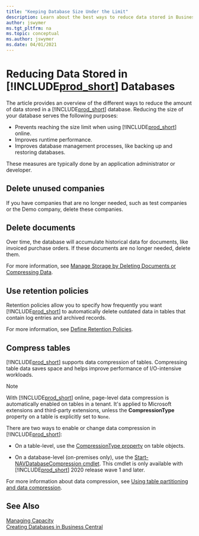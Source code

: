 ```yaml
---
title: "Keeping Database Size Under the Limit"
description: Learn about the best ways to reduce data stored in Business Central databases.
author: jswymer
ms.tgt_pltfrm: na
ms.topic: conceptual
ms.author: jswymer
ms.date: 04/01/2021
---
```


# Reducing Data Stored in [!INCLUDE[prod_short](../developer/includes/prod_short.md)] Databases 

The article provides an overview of the different ways to reduce the amount of data stored in a [!INCLUDE[prod_short](../developer/includes/prod_short.md)] database. Reducing the size of your database serves the following purposes:

- Prevents reaching the size limit when using [!INCLUDE[prod_short](../developer/includes/prod_short.md)] online.
- Improves runtime performance.
- Improves database management processes, like backing up and restoring databases.

These measures are typically done by an application administrator or developer.

## Delete unused companies

If you have companies that are no longer needed, such as test companies or the Demo company, delete these companies.

## Delete documents

Over time, the database will accumulate historical data for documents, like invoiced purchase orders. If these documents are no longer needed, delete them.

<!--
Over time, the database will accumulate historical data for documents, like invoiced purchase orders and vendor ledger entries from previous fiscal years. This data, in some cases, is no longer needed. There are two ways to deal with this data. You can either delete the documents or use date compression. Date compression combines several old entries into one new entry based on specified time period.
-->

For more information, see [Manage Storage by Deleting Documents or Compressing Data](/dynamics365/business-central/admin-manage-documents#delete-documents).

## Use retention policies

Retention policies allow you to specify how frequently you want [!INCLUDE[prod_short](../developer/includes/prod_short.md)] to automatically delete outdated data in tables that contain log entries and archived records.

For more information, see [Define Retention Policies](/dynamics365/business-central/admin-data-retention-policies).

<!-- remove for now because of new db capacity >
## Migrate BLOB data types to Media or MediaSet

Data in Media or Media set data types aren't counted in the database limit. As an extension developer, consider migrating data from blobs to the Media or MediaSet datatypes for your own extensions.

For more information, see [Working With Media on Records](../developer/devenv-working-with-media-on-records.md).
-->
## Compress tables
<!--
Compressing table data saves space and helps improve performance of I/O-intensive workloads. There are two ways to compress data in [!INCLUDE[prod_short](../developer/includes/prod_short.md)].

- On a table level, use the [CompressionType property](../developer/properties/devenv-compressiontype-property.md) on table objects. 


    With [!INCLUDE[prod_short](../developer/includes/prod_short.md)] online, omit the property or set it to `Unspecified` to use the global setting for the tenant.
- On a database level, use the [Start-NAVDatabaseCompression cmdlet](/powershell/module/microsoft.dynamics.nav.management/start-navdatabasecompression). This cmdlet is only available with [!INCLUDE[prod_short](../developer/includes/prod_short.md)] 2020 release wave 1 and later.

For more information about data compression, see [Data Access - Using SQL Server data compression](optimize-sql-data-access.md#Compression).

> [!NOTE]
> Data compression on tables is automatically enabled in [!INCLUDE[prod_short](../developer/includes/prod_short.md)] online. Data compression is applied on tables in Microsoft extensions as well as third-party extensions, unless the **CompressionType** property is explicitly set to **None**.
-->

[!INCLUDE[prod_short](../developer/includes/prod_short.md)] supports data compression of tables. Compressing table data saves space and helps improve performance of I/O-intensive workloads.

> [!NOTE]
> With [!INCLUDE[prod_short](../developer/includes/prod_short.md)] online, page-level data compression is automatically enabled on tables in a tenant. It's applied to Microsoft extensions and third-party extensions, unless the **CompressionType** property on a table is explicitly set to `None`.

There are two ways to enable or change data compression in [!INCLUDE[prod_short](../developer/includes/prod_short.md)]:

- On a table-level, use the [CompressionType property](../developer/properties/devenv-compressiontype-property.md) on table objects.

- On a database-level (on-premises only), use the [Start-NAVDatabaseCompression cmdlet](/powershell/module/microsoft.dynamics.nav.management/start-navdatabasecompression). This cmdlet is only available with [!INCLUDE[prod_short](../developer/includes/prod_short.md)] 2020 release wave 1 and later.

For more information about data compression, see [Using table partitioning and data compression](using-sql-partitioning-and-compression.md).

## See Also

[Managing Capacity](tenant-admin-center-capacity.md)  
[Creating Databases in Business Central](../deployment/devenv-create-databases.md)  